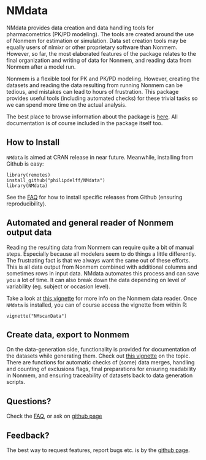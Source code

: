 # NMdata
NMdata provides data creation and data handling tools for
pharmacometrics (PK/PD modeling). The tools are created around the use
of Nonmem for estimation or simulation. Data set creation tools may be
equally users of nlmixr or other proprietary software than
Nonmem. However, so far, the most elaborated features of the package
relates to the final organization and writing of data for Nonmem, and
reading data from Nonmem after a model run.

Nonmem is a flexible tool for PK and PK/PD modeling. However, creating
the datasets and reading the data resulting from running Nonmem can be
tedious, and mistakes can lead to hours of frustration. This package
provides useful tools (including automated checks) for these trivial
tasks so we can spend more time on the actual analysis.

The best place to browse information about the package is
[here](https://philipdelff.github.io/NMdata). All documentation is of
course included in the package itself too.

## How to Install
`NMdata` is aimed at CRAN release in near future. Meanwhile, installing
from Github is easy:

```
library(remotes)
install_github("philipdelff/NMdata")
library(NMdata)
```
See the
[FAQ](https://philipdelff.github.io/NMdata/articles/NMdata-FAQ.html)
for how to install specific releases from Github (ensuring reproducibility).


## Automated and general reader of Nonmem output data
Reading the resulting data from Nonmem can require quite a bit of
manual steps. Especially because all modelers seem to do things a
little differently. The frustrating fact is that we always want the
same out of these efforts. This is all data output from Nonmem combined with additional columns and sometimes rows in
input data. NMdata automates this process and can save you a
lot of time. It can also break down the data depending on level of variability (eg. subject or occasion level).

Take a look at [this vignette](https://philipdelff.github.io/NMdata/articles/NMscanData.html)
for more info on the Nonmem data reader. Once `NMdata` is installed, you
can of course access the vignette from within R:

```
vignette("NMscanData")
``` 


## Create data, export to Nonmem
On the data-generation side, functionality is provided for
documentation of the datasets while generating them. Check out [this
vignette](https://philipdelff.github.io/NMdata/articles/DataCreate.html)
on the topic. There are functions for automatic checks of (some) data
merges, handling and counting of exclusions flags, final
preparations for ensuring readability in Nonmem, and ensuring
traceability of datasets back to data generation scripts.

## Questions?
Check the [FAQ](https://philipdelff.github.io/NMdata/articles/FAQ.html), or ask on [github
page](https://github.com/philipdelff/NMdata)

## Feedback?
The best way to request features, report bugs etc. is by the [github
page](https://github.com/philipdelff/NMdata).
